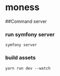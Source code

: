 # moness

##Command server

### run symfony server
    symfony server

### build assets
    yarn run dev --watch
